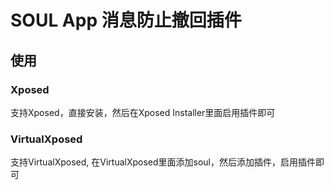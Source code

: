 # SOUL App 消息防止撤回插件

## 使用

### Xposed

支持Xposed，直接安装，然后在Xposed Installer里面启用插件即可

### VirtualXposed

支持VirtualXposed, 在VirtualXposed里面添加soul，然后添加插件，启用插件即可